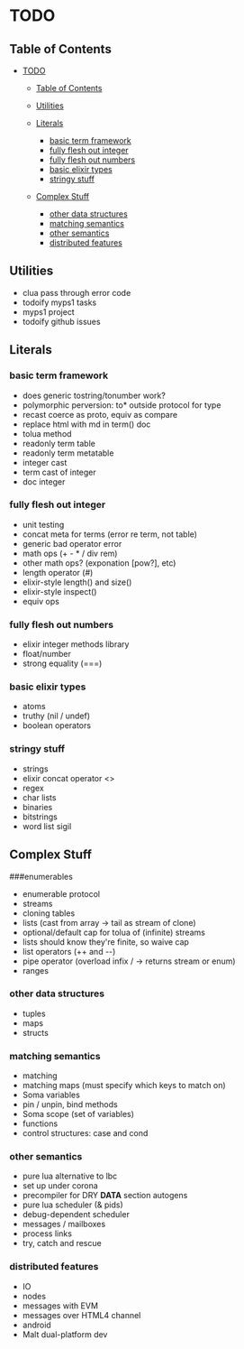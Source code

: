 TODO
====

Table of Contents
-----------------

<!-- MDTOC maxdepth:6 firsth1:1 numbering:0 flatten:0 bullets:1 updateOnSave:1 -->

-	[TODO](#todo)  

	-	[Table of Contents](#table-of-contents)  
	-	[Utilities](#utilities)  
	-	[Literals](#literals)  

		-	[basic term framework](#basic-term-framework)  
		-	[fully flesh out integer](#fully-flesh-out-integer)  
		-	[fully flesh out numbers](#fully-flesh-out-numbers)  
		-	[basic elixir types](#basic-elixir-types)  
		-	[stringy stuff](#stringy-stuff)  
	-	[Complex Stuff](#complex-stuff)  

		-	[other data structures](#other-data-structures)  
		-	[matching semantics](#matching-semantics)  
		-	[other semantics](#other-semantics)  
		-	[distributed features](#distributed-features)  

<!-- /MDTOC -->

Utilities
---------

-	clua pass through error code
-	todoify myps1 tasks
-	myps1 project
-	todoify github issues

Literals
--------

### basic term framework

-	does generic tostring/tonumber work?
-	polymorphic perversion: to* outside protocol for type
-	recast coerce as proto, equiv as compare
-	replace html with md in term() doc
-	tolua method
-	readonly term table
-	readonly term metatable
-	integer cast
-	term cast of integer
-	doc integer

### fully flesh out integer

-	unit testing
-	concat meta for terms (error re term, not table)
-	generic bad operator error
-	math ops (+ - * / div rem)
-	other math ops? (exponation [pow?], etc)
-	length operator (#)
-	elixir-style length() and size()
-	elixir-style inspect()
-	equiv ops

### fully flesh out numbers

-	elixir integer methods library
-	float/number
-	strong equality (===)

### basic elixir types

-	atoms
-	truthy (nil / undef)
-	boolean operators

### stringy stuff

-	strings
-	elixir concat operator <>
-	regex
-	char lists
-	binaries
-	bitstrings
-	word list sigil

Complex Stuff
-------------

###enumerables

-	enumerable protocol
-	streams
-	cloning tables
-	lists (cast from array -> tail as stream of clone)
-	optional/default cap for tolua of (infinite) streams
-	lists should know they're finite, so waive cap
-	list operators (++ and --)
-	pipe operator (overload infix / -> returns stream or enum)
-	ranges

### other data structures

-	tuples
-	maps
-	structs

### matching semantics

-	matching
-	matching maps (must specify which keys to match on)
-	Soma variables
-	pin / unpin, bind methods
-	Soma scope (set of variables)
-	functions
-	control structures: case and cond

### other semantics

-	pure lua alternative to lbc
-	set up under corona
-	precompiler for DRY **DATA** section autogens
-	pure lua scheduler (& pids)
-	debug-dependent scheduler
-	messages / mailboxes
-	process links
-	try, catch and rescue

### distributed features

-	IO
-	nodes
-	messages with EVM
-	messages over HTML4 channel
-	android
-	Malt dual-platform dev
